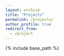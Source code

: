 ```yaml
---
layout: archive
title: "Projects"
permalink: /projects/
author_profile: true
redirect_from:
  - /project
---
```



{% include base_path %}
